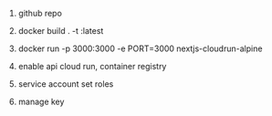 1. github repo


2. docker build . -t <name>:latest
3. docker run -p 3000:3000 -e PORT=3000  nextjs-cloudrun-alpine
4. enable api cloud run, container registry
5. service account set roles
6. manage key
